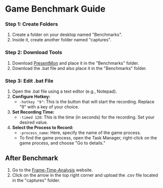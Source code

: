 # Game Benchmark Guide

### Step 1: Create Folders

1. Create a folder on your desktop named "Benchmarks".
2. Inside it, create another folder named "captures".

### Step 2: Download Tools

1. Download [PresentMon](https://github.com/GameTechDev/PresentMon/releases) and place it in the "Benchmarks" folder.
2. Download the .bat file and also place it in the "Benchmarks" folder.

### Step 3: Edit .bat File

1. Open the .bat file using a text editor (e.g., Notepad).
2. **Configure Hotkey:**
    - `-hotkey "9"`: This is the button that will start the recording. Replace "9" with a key of your choice.
3. **Set Recording Time:**
    - `-timed 120`: This is the time (in seconds) for the recording. Set your desired value.
4. **Select the Process to Record:**
    - `-process_name`: Here, specify the name of the game process.
    - To find the game process, open the Task Manager, right-click on the game process, and choose "Go to details."

## After Benchmark

1. Go to the [Frame-Time-Analysis](https://boringboredom.github.io/Frame-Time-Analysis/) website.
2. Click on the arrow in the top right corner and upload the .csv file located in the "captures" folder.
